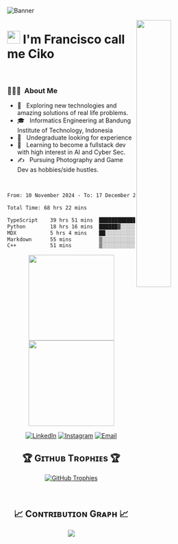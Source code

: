 
![Banner](https://github.com/NoHaitch/NoHaitch/assets/72493275/701d0056-50cd-4bff-9a67-f1252806fb59)

<div>
  <img align="right" width="40%" src="https://owlbertsio-resized.s3.amazonaws.com/Popper.psd.full.png">
</div>


# <img src="https://emojis.slackmojis.com/emojis/images/1531849430/4246/blob-sunglasses.gif?1531849430" width="30"/> I'm Francisco call me Ciko 
<br /> 

### 👨🏻‍💻 &nbsp;About Me

- 🤔 &nbsp; Exploring new technologies and amazing solutions of real life problems.
- 🎓 &nbsp; Informatics Engineering at Bandung Institute of Technology, Indonesia
- 💼 &nbsp; Undegraduate looking for experience
- 🌱 &nbsp; Learning to become a fullstack dev with high interest in AI and Cyber Sec.
- ✍️ &nbsp; Pursuing Photography and Game Dev as hobbies/side hustles.


<br/>

<!--START_SECTION:waka-->

```txt
From: 10 November 2024 - To: 17 December 2024

Total Time: 68 hrs 22 mins

TypeScript    39 hrs 51 mins  ██████████████▒░░░░░░░░░░   57.86 %
Python        18 hrs 16 mins  ██████▓░░░░░░░░░░░░░░░░░░   26.53 %
MDX           5 hrs 4 mins    ██░░░░░░░░░░░░░░░░░░░░░░░   07.37 %
Markdown      55 mins         ▒░░░░░░░░░░░░░░░░░░░░░░░░   01.34 %
C++           51 mins         ▒░░░░░░░░░░░░░░░░░░░░░░░░   01.25 %
```

<!--END_SECTION:waka-->


<div align="center">
  <a href="https://github.com/NoHaitch">
    <img height=200 src="https://github-readme-stats.vercel.app/api?username=NoHaitch&theme=tokyonight&show_icons=true" />
    <img height=200 src="https://github-readme-stats.vercel.app/api/top-langs/?username=NoHaitch&theme=tokyonight&layout=compact&langs_count=10&exclude_repo=Pengkom_2022" />
  </a>

  <a href="https://www.linkedin.com/in/francisco-trianto/"><img alt="LinkedIn" src="https://img.shields.io/badge/LinkedIn-Francisco%20Trianto-blue?style=flat-square&logo=linkedin"></a>
  <a href="https://www.instagram.com/francisco.rftb/"><img alt="Instagram" src="https://img.shields.io/badge/Instagram-francisco.rftb-blue?style=flat-square&logo=instagram"></a>
  <a href="mailto:franciscotrianto@gmail.com"><img alt="Email" src="https://img.shields.io/badge/Email-franciscotrianto@gmail.com-blue?style=flat-square&logo=gmail"></a>
</div>

<!--Trophies Section-->   
<h2 align="center">🏆 Gɪᴛʜᴜʙ Tʀᴏᴘʜɪᴇs 🏆</h2>
<p align="center">
  <a href="https://github.com/NoHaitch">
    <picture>
      <source media="(prefers-color-scheme: dark)" srcset="https://github-profile-trophy.vercel.app/?username=NoHaitch&no-bg=true&row=2&column=6&margin-w=20&margin-h=20&theme=tokyonight">
      <source media="(prefers-color-scheme: light)" srcset="https://github-profile-trophy.vercel.app/?username=NoHaitch&no-bg=true&row=2&column=6&margin-w=20&margin-h=20&theme=tokyonight">
      <img alt="GitHub Trophies" src="https://github-profile-trophy.vercel.app/?username=NoHaitch&no-bg=true&no-frame=true&row=2&column=6&margin-w=20&margin-h=20">
    </picture>
  </a>
</p>
<br />

<!--Contribution Graph-->
<h2 align="center">📈 Cᴏɴᴛʀɪʙᴜᴛɪᴏɴ Gʀᴀᴘʜ 📈</h2>
<div align="center">
    <img src="https://github-readme-activity-graph.vercel.app/graph?username=NoHaitch&bg_color=220a28&&color=ffffff&line=c56a90&point=ffeb95&area=false&hide_border=false&theme=tokyo-night" border-radius="15">
</div>
